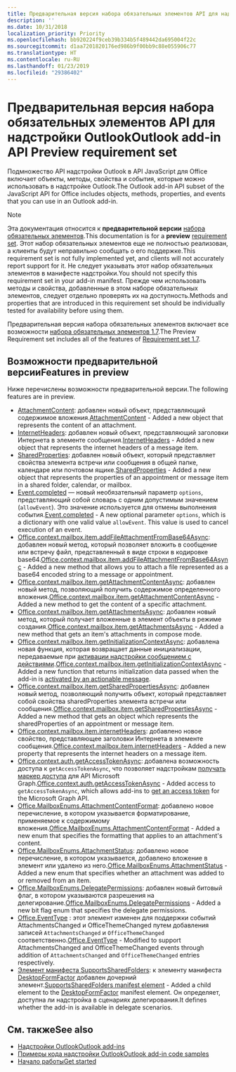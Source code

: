 ```yaml
---
title: Предварительная версия набора обязательных элементов API для надстройки Outlook
description: ''
ms.date: 10/31/2018
localization_priority: Priority
ms.openlocfilehash: bb920224f9ceb39b334b5f489442da695004f22c
ms.sourcegitcommit: d1aa7201820176ed986b9f00bb9c88e055906c77
ms.translationtype: HT
ms.contentlocale: ru-RU
ms.lasthandoff: 01/23/2019
ms.locfileid: "29386402"
---
```

# <a name="outlook-add-in-api-preview-requirement-set"></a><span data-ttu-id="33fb4-102">Предварительная версия набора обязательных элементов API для надстройки Outlook</span><span class="sxs-lookup"><span data-stu-id="33fb4-102">Outlook add-in API Preview requirement set</span></span>

<span data-ttu-id="33fb4-103">Подмножество API надстройки Outlook в API JavaScript для Office включает объекты, методы, свойства и события, которые можно использовать в надстройке Outlook.</span><span class="sxs-lookup"><span data-stu-id="33fb4-103">The Outlook add-in API subset of the JavaScript API for Office includes objects, methods, properties, and events that you can use in an Outlook add-in.</span></span>

> [!NOTE]
> <span data-ttu-id="33fb4-104">Эта документация относится к **предварительной версии** [набора обязательных элементов](/office/dev/add-ins/reference/requirement-sets/outlook-api-requirement-sets).</span><span class="sxs-lookup"><span data-stu-id="33fb4-104">This documentation is for a **preview** [requirement set](/office/dev/add-ins/reference/requirement-sets/outlook-api-requirement-sets).</span></span> <span data-ttu-id="33fb4-105">Этот набор обязательных элементов еще не полностью реализован, а клиенты будут неправильно сообщать о его поддержке.</span><span class="sxs-lookup"><span data-stu-id="33fb4-105">This requirement set is not fully implemented yet, and clients will not accurately report support for it.</span></span> <span data-ttu-id="33fb4-106">Не следует указывать этот набор обязательных элементов в манифесте надстройки.</span><span class="sxs-lookup"><span data-stu-id="33fb4-106">You should not specify this requirement set in your add-in manifest.</span></span> <span data-ttu-id="33fb4-107">Прежде чем использовать методы и свойства, добавленные в этом наборе обязательных элементов, следует отдельно проверять их на доступность.</span><span class="sxs-lookup"><span data-stu-id="33fb4-107">Methods and properties that are introduced in this requirement set should be individually tested for availability before using them.</span></span>

<span data-ttu-id="33fb4-108">Предварительная версия набора обязательных элементов включает все возможности [набора обязательных элементов 1.7](../requirement-set-1.7/outlook-requirement-set-1.7.md).</span><span class="sxs-lookup"><span data-stu-id="33fb4-108">The Preview Requirement set includes all of the features of [Requirement set 1.7](../requirement-set-1.7/outlook-requirement-set-1.7.md).</span></span>

## <a name="features-in-preview"></a><span data-ttu-id="33fb4-109">Возможности предварительной версии</span><span class="sxs-lookup"><span data-stu-id="33fb4-109">Features in preview</span></span>

<span data-ttu-id="33fb4-110">Ниже перечислены возможности предварительной версии.</span><span class="sxs-lookup"><span data-stu-id="33fb4-110">The following features are in preview.</span></span>

- <span data-ttu-id="33fb4-111">[AttachmentContent](/javascript/api/outlook/office.attachmentcontent): добавлен новый объект, представляющий содержимое вложения.</span><span class="sxs-lookup"><span data-stu-id="33fb4-111">[AttachmentContent](/javascript/api/outlook/office.attachmentcontent) - Added a new object that represents the content of an attachment.</span></span>
- <span data-ttu-id="33fb4-112">[InternetHeaders](/javascript/api/outlook/office.internetheaders): добавлен новый объект, представляющий заголовки Интернета в элементе сообщения.</span><span class="sxs-lookup"><span data-stu-id="33fb4-112">[InternetHeaders](/javascript/api/outlook/office.internetheaders) - Added a new object that represents the internet headers of a message item.</span></span>
- <span data-ttu-id="33fb4-113">[SharedProperties](/javascript/api/outlook/office.sharedproperties): добавлен новый объект, который представляет свойства элемента встречи или сообщения в общей папке, календаре или почтовом ящике.</span><span class="sxs-lookup"><span data-stu-id="33fb4-113">[SharedProperties](/javascript/api/outlook/office.sharedproperties) - Added a new object that represents the properties of an appointment or message item in a shared folder, calendar, or mailbox.</span></span>
- <span data-ttu-id="33fb4-p102">[Event.completed](/javascript/api/office/office.addincommands.event#completed-options-) — новый необязательный параметр `options`, представляющий собой словарь с одним допустимым значением (`allowEvent`). Это значение используется для отмены выполнения события.</span><span class="sxs-lookup"><span data-stu-id="33fb4-p102">[Event.completed](/javascript/api/office/office.addincommands.event#completed-options-) - A new optional parameter `options`, which is a dictionary with one valid value `allowEvent`. This value is used to cancel execution of an event.</span></span>
- <span data-ttu-id="33fb4-116">[Office.context.mailbox.item.addFileAttachmentFromBase64Async](office.context.mailbox.item.md#addfileattachmentfrombase64asyncbase64file-attachmentname-options-callback): добавлен новый метод, который позволяет вложить в сообщение или встречу файл, представленный в виде строки в кодировке base64.</span><span class="sxs-lookup"><span data-stu-id="33fb4-116">[Office.context.mailbox.item.addFileAttachmentFromBase64Async](office.context.mailbox.item.md#addfileattachmentfrombase64asyncbase64file-attachmentname-options-callback) - Added a new method that allows you to attach a file represented as a base64 encoded string to a message or appointment.</span></span>
- <span data-ttu-id="33fb4-117">[Office.context.mailbox.item.getAttachmentContentAsync](office.context.mailbox.item.md#getattachmentcontentasyncattachmentid-options-callback--attachmentcontentjavascriptapioutlookofficeattachmentcontent): добавлен новый метод, позволяющий получить содержимое определенного вложения.</span><span class="sxs-lookup"><span data-stu-id="33fb4-117">[Office.context.mailbox.item.getAttachmentContentAsync](office.context.mailbox.item.md#getattachmentcontentasyncattachmentid-options-callback--attachmentcontentjavascriptapioutlookofficeattachmentcontent) - Added a new method to get the content of a specific attachment.</span></span>
- <span data-ttu-id="33fb4-118">[Office.context.mailbox.item.getAttachmentsAsync](office.context.mailbox.item.md#getattachmentsasyncoptions-callback--arrayattachmentdetailsjavascriptapioutlookofficeattachmentdetails): добавлен новый метод, который получает вложенные в элемент объекты в режиме создания.</span><span class="sxs-lookup"><span data-stu-id="33fb4-118">[Office.context.mailbox.item.getAttachmentsAsync](office.context.mailbox.item.md#getattachmentsasyncoptions-callback--arrayattachmentdetailsjavascriptapioutlookofficeattachmentdetails) - Added a new method that gets an item's attachments in compose mode.</span></span>
- <span data-ttu-id="33fb4-119">[Office.context.mailbox.item.getInitializationContextAsync](office.context.mailbox.item.md#getinitializationcontextasyncoptions-callback): добавлена новая функция, которая возвращает данные инициализации, передаваемые при [активации надстройки сообщением с действиями](https://docs.microsoft.com/outlook/actionable-messages/invoke-add-in-from-actionable-message).</span><span class="sxs-lookup"><span data-stu-id="33fb4-119">[Office.context.mailbox.item.getInitializationContextAsync](office.context.mailbox.item.md#getinitializationcontextasyncoptions-callback) - Added a new function that returns initialization data passed when the add-in is [activated by an actionable message](https://docs.microsoft.com/outlook/actionable-messages/invoke-add-in-from-actionable-message).</span></span>
- <span data-ttu-id="33fb4-120">[Office.context.mailbox.item.getSharedPropertiesAsync](office.context.mailbox.item.md#getsharedpropertiesasyncoptions-callback): добавлен новый метод, позволяющий получить объект, который представляет собой свойства sharedProperties элемента встречи или сообщения.</span><span class="sxs-lookup"><span data-stu-id="33fb4-120">[Office.context.mailbox.item.getSharedPropertiesAsync](office.context.mailbox.item.md#getsharedpropertiesasyncoptions-callback) - Added a new method that gets an object which represents the sharedProperties of an appointment or message item.</span></span>
- <span data-ttu-id="33fb4-121">[Office.context.mailbox.item.internetHeaders](office.context.mailbox.item.md#internetheaders-internetheadersjavascriptapioutlookofficeinternetheaders): добавлено новое свойство, представляющее заголовки Интернета в элементе сообщения.</span><span class="sxs-lookup"><span data-stu-id="33fb4-121">[Office.context.mailbox.item.internetHeaders](office.context.mailbox.item.md#internetheaders-internetheadersjavascriptapioutlookofficeinternetheaders) - Added a new property that represents the internet headers on a message item.</span></span>
- <span data-ttu-id="33fb4-122">[Office.context.auth.getAccessTokenAsync](https://docs.microsoft.com/office/dev/add-ins/develop/sso-in-office-add-ins#sso-api-reference): добавлена возможность доступа к `getAccessTokenAsync`, что позволяет надстройкам [получать маркер доступа](https://docs.microsoft.com/outlook/add-ins/authenticate-a-user-with-an-sso-token) для API Microsoft Graph.</span><span class="sxs-lookup"><span data-stu-id="33fb4-122">[Office.context.auth.getAccessTokenAsync](https://docs.microsoft.com/office/dev/add-ins/develop/sso-in-office-add-ins#sso-api-reference) - Added access to `getAccessTokenAsync`, which allows add-ins to [get an access token](https://docs.microsoft.com/outlook/add-ins/authenticate-a-user-with-an-sso-token) for the Microsoft Graph API.</span></span>
- <span data-ttu-id="33fb4-123">[Office.MailboxEnums.AttachmentContentFormat](/javascript/api/outlook/office.mailboxenums.attachmentcontentformat): добавлено новое перечисление, в котором указывается форматирование, применяемое к содержимому вложения.</span><span class="sxs-lookup"><span data-stu-id="33fb4-123">[Office.MailboxEnums.AttachmentContentFormat](/javascript/api/outlook/office.mailboxenums.attachmentcontentformat) - Added a new enum that specifies the formatting that applies to an attachment's content.</span></span>
- <span data-ttu-id="33fb4-124">[Office.MailboxEnums.AttachmentStatus](/javascript/api/outlook/office.mailboxenums.attachmentstatus): добавлено новое перечисление, в котором указывается, добавлено вложение в элемент или удалено из него.</span><span class="sxs-lookup"><span data-stu-id="33fb4-124">[Office.MailboxEnums.AttachmentStatus](/javascript/api/outlook/office.mailboxenums.attachmentstatus) - Added a new enum that specifies whether an attachment was added to or removed from an item.</span></span>
- <span data-ttu-id="33fb4-125">[Office.MailboxEnums.DelegatePermissions](/javascript/api/outlook/office.mailboxenums.delegatepermissions): добавлен новый битовый флаг, в котором указываются разрешения на делегирование.</span><span class="sxs-lookup"><span data-stu-id="33fb4-125">[Office.MailboxEnums.DelegatePermissions](/javascript/api/outlook/office.mailboxenums.delegatepermissions) - Added a new bit flag enum that specifies the delegate permissions.</span></span>
- <span data-ttu-id="33fb4-126">[Office.EventType](/javascript/api/office/office.eventtype) : этот элемент изменен для поддержки событий AttachmentsChanged и OfficeThemeChanged путем добавления записей `AttachmentsChanged` и `OfficeThemeChanged` соответственно.</span><span class="sxs-lookup"><span data-stu-id="33fb4-126">[Office.EventType](/javascript/api/office/office.eventtype) - Modified to support AttachmentsChanged and OfficeThemeChanged events through addition of `AttachmentsChanged` and `OfficeThemeChanged` entries respectively.</span></span>
- <span data-ttu-id="33fb4-127">[Элемент манифеста SupportsSharedFolders](../../manifest/supportssharedfolders.md): к элементу манифеста [DesktopFormFactor](../../manifest/desktopformfactor.md) добавлен дочерний элемент.</span><span class="sxs-lookup"><span data-stu-id="33fb4-127">[SupportsSharedFolders manifest element](../../manifest/supportssharedfolders.md) - Added a child element to the [DesktopFormFactor](../../manifest/desktopformfactor.md) manifest element.</span></span> <span data-ttu-id="33fb4-128">Он определяет, доступна ли надстройка в сценариях делегирования.</span><span class="sxs-lookup"><span data-stu-id="33fb4-128">It defines whether the add-in is available in delegate scenarios.</span></span>

## <a name="see-also"></a><span data-ttu-id="33fb4-129">См. также</span><span class="sxs-lookup"><span data-stu-id="33fb4-129">See also</span></span>

- [<span data-ttu-id="33fb4-130">Надстройки Outlook</span><span class="sxs-lookup"><span data-stu-id="33fb4-130">Outlook add-ins</span></span>](https://docs.microsoft.com/outlook/add-ins/)
- [<span data-ttu-id="33fb4-131">Примеры кода надстройки Outlook</span><span class="sxs-lookup"><span data-stu-id="33fb4-131">Outlook add-in code samples</span></span>](https://developer.microsoft.com/outlook/gallery/?filterBy=Outlook,Samples,Add-ins)
- [<span data-ttu-id="33fb4-132">Начало работы</span><span class="sxs-lookup"><span data-stu-id="33fb4-132">Get started</span></span>](https://docs.microsoft.com/outlook/add-ins/quick-start)
